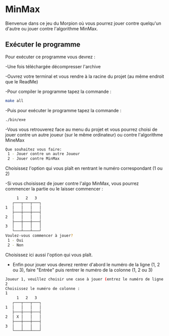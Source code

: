 # MinMax
Bienvenue dans ce jeu du Morpion où vous pourrez jouer contre quelqu'un d'autre ou jouer contre l'algorithme MinMax.

## Exécuter le programme

Pour exécuter ce programme vous devrez :

-Une fois téléchargée décompresser l'archive

-Ouvrez votre terminal et vous rendre à la racine du projet (au même endroit que le ReadMe)

-Pour compiler le programme tapez la commande :
```bash
make all
```
-Puis pour exécuter le programme tapez la commande : 
```bash
./bin/exe
```
-Vous vous retrouverez face au menu du projet et vous pourrez choisi de jouer contre un autre joueur (sur le même ordinateur) ou contre l'algorithme MineMax
```bash
Que souhaitez vous faire: 
 1 - Jouer contre un autre Joueur 
 2 - Jouer contre MinMax
```
Choisissez l'option qui vous plaît en rentrant le numéro correspondant (1 ou 2)

-Si vous choisissez de jouer contre l'algo MinMax, vous pourrez commencer la partie ou le laisser commencer : 
```bash
     1   2   3   
   ┌───┬───┬───┐
1  │   │   │   │
   ├───┼───┼───┤
2  │   │   │   │
   ├───┼───┼───┤
3  │   │   │   │
   └───┴───┴───┘
Voulez-vous commencer à jouer? 
 1 - Oui 
 2 - Non
```
Choisissez ici aussi l'option qui vous plaît.

- Enfin pour jouer vous devrez rentrer d'abord le numéro de la ligne (1, 2 ou 3), faire "Entrée" puis rentrer le numéro de la colonne (1, 2 ou 3)
```bash
Joueur 1, veuillez choisir une case à jouer (entrez le numéro de ligne de la case): 
2
Choisissez le numéro de colonne : 
1
     1   2   3   
   ┌───┬───┬───┐
1  │   │   │   │
   ├───┼───┼───┤
2  │ X │   │   │
   ├───┼───┼───┤
3  │   │   │   │
   └───┴───┴───┘
```

